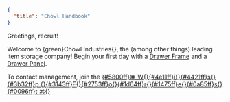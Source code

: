 ```json
{
  "title": "Chowl Handbook"
}
```

Greetings, recruit!

Welcome to {green}Chowl Industries{}, the (among other things) leading item storage company!
Begin your first day with a [Drawer Frame](^chowl-industries:drawer_frame) and a [Drawer Panel](^chowl-industries:panels/drawer_panel).


To contact management, join the
[{#5800ff}⌘ W{}{#4e11ff}i{}{#4421ff}s{}{#3b32ff}p {}{#3143ff}F{}{#2753ff}o{}{#1d64ff}r{}{#1475ff}e{}{#0a85ff}s{}{#0096ff}t ⌘{}](https://wispforest.io/discord)